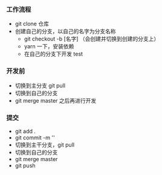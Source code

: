 ### 工作流程
- git clone 仓库
- 创建自己的分支，以自己的名字为分支名称
    - git checkout -b [名字] （会创建并切换到创建的分支上）
    - yarn 一下，安装依赖
    - 在自己的分支下开发 test

### 开发前
- 切换到主分支 git pull
- 切换到自己的分支
- git merge master 之后再进行开发

### 提交
- git add .
- git commit -m ''
- 切换到主干分支，git pull
- 切换到自己的分支
- git merge master
- git push

